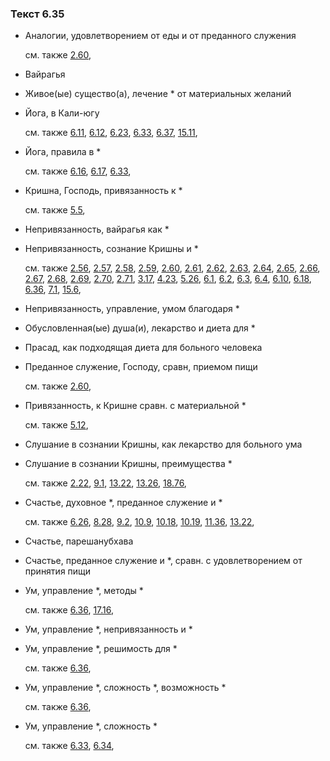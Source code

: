 ### Текст 6.35
	
- Аналогии, удовлетворением от еды и от преданного служения

	см. также  [2.60](../02/0260.md), 
	
- Вайрагья

	
- Живое(ые) существо(а), лечение * от материальных желаний

	
- Йога, в Кали-югу

	см. также  [6.11](../06/0611.md),  [6.12](../06/0612.md),  [6.23](../06/0623.md),  [6.33](../06/0633.md),  [6.37](../06/0637.md),  [15.11](../15/1511.md), 
	
- Йога, правила в *

	см. также  [6.16](../06/0616.md),  [6.17](../06/0617.md),  [6.33](../06/0633.md), 
	
- Кришна, Господь, привязанность к *

	см. также  [5.5](../05/0505.md), 
	
- Непривязанность, вайрагья как *

	
- Непривязанность, сознание Кришны и *

	см. также  [2.56](../02/0256.md),  [2.57](../02/0257.md),  [2.58](../02/0258.md),  [2.59](../02/0259.md),  [2.60](../02/0260.md),  [2.61](../02/0261.md),  [2.62](../02/0262.md),  [2.63](../02/0263.md),  [2.64](../02/0264.md),  [2.65](../02/0265.md),  [2.66](../02/0266.md),  [2.67](../02/0267.md),  [2.68](../02/0268.md),  [2.69](../02/0269.md),  [2.70](../02/0270.md),  [2.71](../02/0271.md),  [3.17](../03/0317.md),  [4.23](../04/0423.md),  [5.26](../05/0526.md),  [6.1](../06/0601.md),  [6.2](../06/0602.md),  [6.3](../06/0603.md),  [6.4](../06/0604.md),  [6.10](../06/0610.md),  [6.18](../06/0618.md),  [6.36](../06/0636.md),  [7.1](../07/0701.md),  [15.6](../15/1506.md), 
	
- Непривязанность, управление, умом благодаря *

	
- Обусловленная(ые) душа(и), лекарство и диета для *

	
- Прасад, как подходящая диета для больного человека

	
- Преданное служение, Господу, сравн, приемом пищи

	см. также  [2.60](../02/0260.md), 
	
- Привязанность, к Кришне сравн. с материальной *

	см. также  [5.12](../05/0512.md), 
	
- Слушание в сознании Кришны, как лекарство для больного ума

	
- Слушание в сознании Кришны, преимущества *

	см. также  [2.22](../02/0222.md),  [9.1](../09/0901.md),  [13.22](../13/1322.md),  [13.26](../13/1326.md),  [18.76](../18/1876.md), 
	
- Счастье, духовное *, преданное служение и *

	см. также  [6.26](../06/0626.md),  [8.28](../08/0828.md),  [9.2](../09/0902.md),  [10.9](../10/1009.md),  [10.18](../10/1018.md),  [10.19](../10/1019.md),  [11.36](../11/1136.md),  [13.22](../13/1322.md), 
	
- Счастье, парешанубхава

	
- Счастье, преданное служение и *, сравн. с удовлетворением от принятия пищи

	
- Ум, управление *, методы *

	см. также  [6.36](../06/0636.md),  [17.16](../17/1716.md), 
	
- Ум, управление *, непривязанность и *

	
- Ум, управление *, решимость для *

	см. также  [6.36](../06/0636.md), 
	
- Ум, управление *, сложность *, возможность *

	см. также  [6.36](../06/0636.md), 
	
- Ум, управление *, сложность *

	см. также  [6.33](../06/0633.md),  [6.34](../06/0634.md), 
